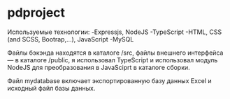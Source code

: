 # pdproject
Используемые технологии:
-Expressjs, NodeJS
-TypeScript
-HTML, CSS (and SCSS, Bootrap,...), JavaScript
-MySQL

Файлы бэкэнда находятся в каталоге /src, файлы внешнего интерфейса — в каталоге /public, я использовал TypeScript и использовал модуль NodeJS для преобразования в JavaSciprt в каталоге сборки.

Файл mydatabase включает экспортированную базу данных Excel и исходный файл базы данных.
